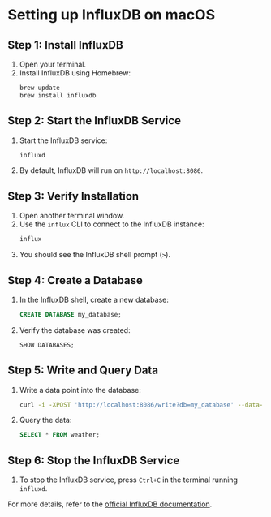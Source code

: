 # Setting up InfluxDB on macOS

## Step 1: Install InfluxDB
1. Open your terminal.
2. Install InfluxDB using Homebrew:
   ```bash
   brew update
   brew install influxdb
   ```

## Step 2: Start the InfluxDB Service
1. Start the InfluxDB service:
   ```bash
   influxd
   ```
2. By default, InfluxDB will run on `http://localhost:8086`.

## Step 3: Verify Installation
1. Open another terminal window.
2. Use the `influx` CLI to connect to the InfluxDB instance:
   ```bash
   influx
   ```
3. You should see the InfluxDB shell prompt (`>`).

## Step 4: Create a Database
1. In the InfluxDB shell, create a new database:
   ```sql
   CREATE DATABASE my_database;
   ```
2. Verify the database was created:
   ```sql
   SHOW DATABASES;
   ```

## Step 5: Write and Query Data
1. Write a data point into the database:
   ```bash
   curl -i -XPOST 'http://localhost:8086/write?db=my_database' --data-binary 'weather,location=us-midwest temperature=82 1465839830100400200'
   ```
2. Query the data:
   ```sql
   SELECT * FROM weather;
   ```

## Step 6: Stop the InfluxDB Service
1. To stop the InfluxDB service, press `Ctrl+C` in the terminal running `influxd`.

For more details, refer to the [official InfluxDB documentation](https://docs.influxdata.com/influxdb/).
